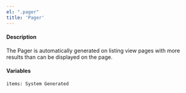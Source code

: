 ```yaml
---
el: ".pager"
title: 'Pager'
---
```

#### Description
The Pager is automatically generated on listing view pages with more results than can be displayed on the page.

#### Variables
~~~
items: System Generated
~~~

